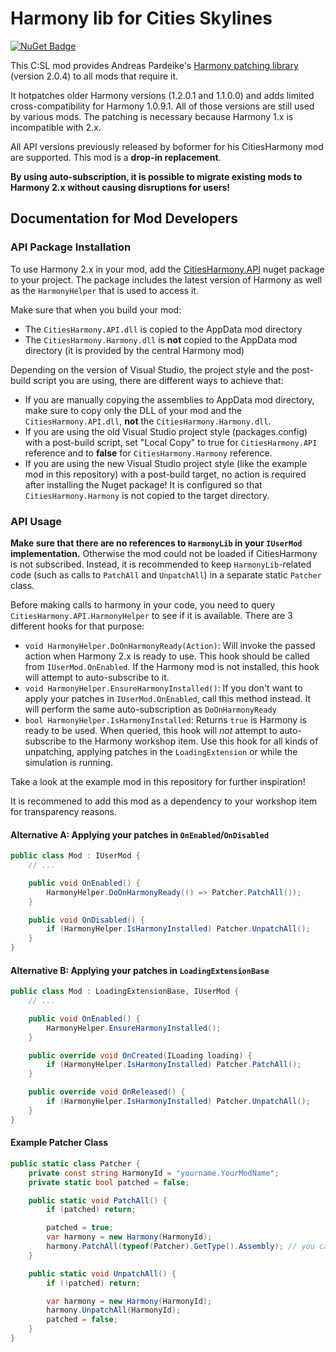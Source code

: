 # Harmony lib for Cities Skylines

[![NuGet Badge](https://buildstats.info/nuget/Harmony-CitiesSkylines)](https://www.nuget.org/packages/Harmony-CitiesSkylines/)

This C:SL mod provides Andreas Pardeike's [Harmony patching library](https://github.com/pardeike/Harmony) (version 2.0.4) to all mods that require it.

It hotpatches older Harmony versions (1.2.0.1 and 1.1.0.0) and adds limited cross-compatibility for Harmony 1.0.9.1. All of those versions are still used by various mods. The patching is necessary because Harmony 1.x is incompatible with 2.x.

All API versions previously released by boformer for his CitiesHarmony mod are supported. This mod is a **drop-in replacement**.

**By using auto-subscription, it is possible to migrate existing mods to Harmony 2.x without causing disruptions for users!**

## Documentation for Mod Developers

### API Package Installation

To use Harmony 2.x in your mod, add the [CitiesHarmony.API](https://www.nuget.org/packages/CitiesHarmony.API/) nuget package to your project. The package includes the latest version of Harmony as well as the `HarmonyHelper` that is used to access it.

Make sure that when you build your mod:

* The `CitiesHarmony.API.dll` is copied to the AppData mod directory
* The `CitiesHarmony.Harmony.dll` is **not** copied to the AppData mod directory (it is provided by the central Harmony mod)

Depending on the version of Visual Studio, the project style and the post-build script you are using, there are different ways to achieve that:

* If you are manually copying the assemblies to AppData mod directory, make sure to copy only the DLL of your mod and the `CitiesHarmony.API.dll`, **not** the `CitiesHarmony.Harmony.dll`.
* If you are using the old Visual Studio project style (packages.config) with a post-build script, set "Local Copy" to true for `CitiesHarmony.API` reference and to **false** for `CitiesHarmony.Harmony` reference.
* If you are using the new Visual Studio project style (like the example mod in this repository) with a post-build target, no action is required after installing the Nuget package! It is configured so that `CitiesHarmony.Harmony` is not copied to the target directory.

### API Usage

**Make sure that there are no references to `HarmonyLib` in your `IUserMod` implementation.**
Otherwise the mod could not be loaded if CitiesHarmony is not subscribed. Instead, it is recommended to keep `HarmonyLib`-related code (such as calls to `PatchAll` and `UnpatchAll`) in a separate static `Patcher` class.

Before making calls to harmony in your code, you need to query `CitiesHarmony.API.HarmonyHelper` to see if it is available. There are 3 different hooks for that purpose:

* `void HarmonyHelper.DoOnHarmonyReady(Action)`: Will invoke the passed action when Harmony 2.x is ready to use. This hook should be called from `IUserMod.OnEnabled`. If the Harmony mod is not installed, this hook will attempt to auto-subscribe to it.
* `void HarmonyHelper.EnsureHarmonyInstalled()`: If you don't want to apply your patches in `IUserMod.OnEnabled`, call this method instead. It will perform the same auto-subscription as `DoOnHarmonyReady`
* `bool HarmonyHelper.IsHarmonyInstalled`: Returns `true` is Harmony is ready to be used. When queried, this hook will *not* attempt to auto-subscribe to the Harmony workshop item. Use this hook for all kinds of unpatching, applying patches in the `LoadingExtension` or while the simulation is running.

Take a look at the example mod in this repository for further inspiration!

It is recommened to add this mod as a dependency to your workshop item for transparency reasons.

#### Alternative A: Applying your patches in `OnEnabled`/`OnDisabled`

```c#
public class Mod : IUserMod {
    // ...

    public void OnEnabled() {
        HarmonyHelper.DoOnHarmonyReady(() => Patcher.PatchAll());
    }

    public void OnDisabled() {
        if (HarmonyHelper.IsHarmonyInstalled) Patcher.UnpatchAll();
    }
}
```

#### Alternative B: Applying your patches in `LoadingExtensionBase`

```c#
public class Mod : LoadingExtensionBase, IUserMod {
    // ...

    public void OnEnabled() {
        HarmonyHelper.EnsureHarmonyInstalled();
    }

    public override void OnCreated(ILoading loading) {
        if (HarmonyHelper.IsHarmonyInstalled) Patcher.PatchAll();
    }

    public override void OnReleased() {
        if (HarmonyHelper.IsHarmonyInstalled) Patcher.UnpatchAll();
    }
}
```

#### Example Patcher Class

```c#
public static class Patcher {
    private const string HarmonyId = "yourname.YourModName";
    private static bool patched = false;

    public static void PatchAll() {
        if (patched) return;

        patched = true;
        var harmony = new Harmony(HarmonyId);
        harmony.PatchAll(typeof(Patcher).GetType().Assembly); // you can also do manual patching here!
    }

    public static void UnpatchAll() {
        if (!patched) return;

        var harmony = new Harmony(HarmonyId);
        harmony.UnpatchAll(HarmonyId);
        patched = false;
    }
}
```
